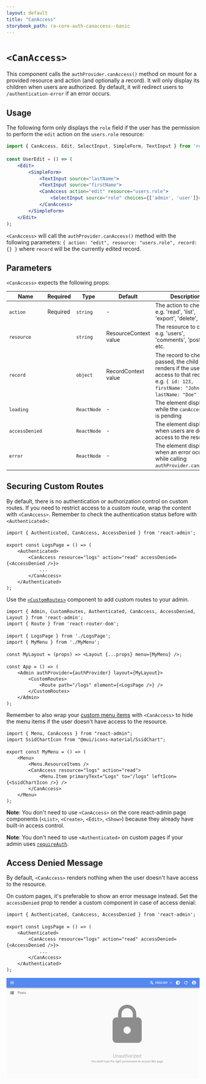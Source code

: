 ```yaml
---
layout: default
title: "CanAccess"
storybook_path: ra-core-auth-canaccess--basic
---
```


# `<CanAccess>`

This component calls the `authProvider.canAccess()` method on mount for a provided resource and action (and optionally a record). It will only display its children when users are authorized. By default, it will redirect users to `/authentication-error` if an error occurs.

## Usage

The following form only displays the `role` field if the user has the permission to perform the `edit` action on the `users.role` resource:

```jsx
import { CanAccess, Edit, SelectInput, SimpleForm, TextInput } from 'react-admin';

const UserEdit = () => (
    <Edit>
        <SimpleForm>
            <TextInput source="lastName">
            <TextInput source="firstName">
            <CanAccess action="edit" resource="users.role">
                <SelectInput source="role" choices={['admin', 'user']}>
            </CanAccess>
        </SimpleForm>
    </Edit>
);
```

`<CanAccess>` will call the `authProvider.canAccess()` method with the following parameters: `{ action: "edit", resource: "users.role", record: {} }` where `record` will be the currently edited record.

## Parameters

`<CanAccess>` expects the following props:

| Name           | Required | Type        | Default               | Description                                                                                                                                          |
| -------------- | -------- | ----------- | --------------------- | ---------------------------------------------------------------------------------------------------------------------------------------------------- |
| `action`       | Required | `string`    | -                     | The action to check, e.g. 'read', 'list', 'export', 'delete', etc.                                                                                   |
| `resource`     |          | `string`    | ResourceContext value | The resource to check, e.g. 'users', 'comments', 'posts', etc.                                                                                       |
| `record`       |          | `object`    | RecordContext value   | The record to check. If passed, the child only renders if the user has access to that record, e.g. `{ id: 123, firstName: "John", lastName: "Doe" }` |
| `loading`      |          | `ReactNode` | -                     | The element displayed while the `canAccess` call is pending                                                                                          |
| `accessDenied` |          | `ReactNode` | -                     | The element displayed when users are denied access to the resource                                                                                   |
| `error`        |          | `ReactNode` | -                     | The element displayed when an error occurs while calling `authProvider.canAccess`                                                                    |

## Securing Custom Routes

By default, there is no authentication or authorization control on custom routes. If you need to restrict access to a custom route, wrap the content with `<CanAccess>`. Remember to check the authentication status before with `<Authenticated>`:

```tsx
import { Authenticated, CanAccess, AccessDenied } from 'react-admin';

export const LogsPage = () => (
    <Authenticated>
        <CanAccess resource="logs" action="read" accessDenied={<AccessDenied />}>
            ...
        </CanAccess>
    </Authenticated>
);
```

Use the [`<CustomRoutes>`](./CustomRoutes.md) component to add custom routes to your admin.

```tsx
import { Admin, CustomRoutes, Authenticated, CanAccess, AccessDenied, Layout } from 'react-admin';
import { Route } from 'react-router-dom';

import { LogsPage } from './LogsPage';
import { MyMenu } from './MyMenu';

const MyLayout = (props) => <Layout {...props} menu={MyMenu} />;

const App = () => (
    <Admin authProvider={authProvider} layout={MyLayout}>
        <CustomRoutes>
            <Route path="/logs" element={<LogsPage />} />
        </CustomRoutes>
    </Admin>
);
```

Remember to also wrap your [custom menu items](./Menu.md) with `<CanAccess>` to hide the menu items if the user doesn't have access to the resource.

```tsx
import { Menu, CanAccess } from "react-admin";
import SsidChartIcon from "@mui/icons-material/SsidChart";

export const MyMenu = () => (
    <Menu>
        <Menu.ResourceItems />
        <CanAccess resource="logs" action="read">
            <Menu.Item primaryText="Logs" to="/logs" leftIcon={<SsidChartIcon />} />
        </CanAccess>
    </Menu>
);
```

**Note**: You don't need to use `<CanAccess>` on the core react-admin page components (`<List>`, `<Create>`, `<Edit>`, `<Show>`) because they already have built-in access control.

**Note**: You don't need to use `<Authenticated>` on custom pages if your admin uses [`requireAuth`](./Admin.md#requireauth).

## Access Denied Message

By default, `<CanAccess>` renders nothing when the user doesn't have access to the resource.

On custom pages, it's preferable to show an error message instead. Set the `accessDenied` prop to render a custom component in case of access denial:

```tsx
import { Authenticated, CanAccess, AccessDenied } from 'react-admin';

export const LogsPage = () => (
    <Authenticated>
        <CanAccess resource="logs" action="read" accessDenied={<AccessDenied />}>
            ...
        </CanAccess>
    </Authenticated>
);
```

![Access Denied](../img/accessDenied.png)
